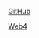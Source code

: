 [GitHub](https://github.com/arigree/N422_homeworkOne)

[Web4](https://in-info-web4.luddy.indianapolis.iu.edu/~arigree/N422/homeworkOne/test.html)
